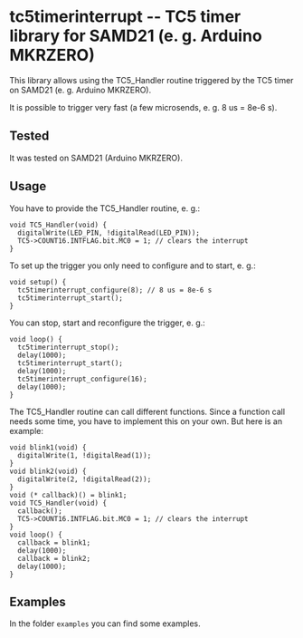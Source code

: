 # tc5timerinterrupt -- TC5 timer library for SAMD21 (e. g. Arduino MKRZERO)

This library allows using the TC5_Handler routine triggered by
the TC5 timer on SAMD21 (e. g. Arduino MKRZERO).

It is possible to trigger very fast (a few microsends, e. g. 8 us = 8e-6 s).

## Tested

It was tested on SAMD21 (Arduino MKRZERO).

## Usage

You have to provide the TC5_Handler routine, e. g.:

```
void TC5_Handler(void) {
  digitalWrite(LED_PIN, !digitalRead(LED_PIN));
  TC5->COUNT16.INTFLAG.bit.MC0 = 1; // clears the interrupt
}
```

To set up the trigger you only need to configure and to start, e. g.:

```
void setup() {
  tc5timerinterrupt_configure(8); // 8 us = 8e-6 s
  tc5timerinterrupt_start();
}
```

You can stop, start and reconfigure the trigger, e. g.:

```
void loop() {
  tc5timerinterrupt_stop();
  delay(1000);
  tc5timerinterrupt_start();
  delay(1000);
  tc5timerinterrupt_configure(16);
  delay(1000);
}
```

The TC5_Handler routine can call different functions. Since a function call
needs some time, you have to implement this on your own.
But here is an example:

```
void blink1(void) {
  digitalWrite(1, !digitalRead(1));
}
void blink2(void) {
  digitalWrite(2, !digitalRead(2));
}
void (* callback)() = blink1;
void TC5_Handler(void) {
  callback();
  TC5->COUNT16.INTFLAG.bit.MC0 = 1; // clears the interrupt
}
void loop() {
  callback = blink1;
  delay(1000);
  callback = blink2;
  delay(1000);
}
```

## Examples

In the folder `examples` you can find some examples.
